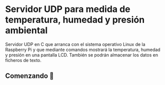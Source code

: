 # Servidor UDP para medida de **temperatura, humedad y presión ambiental**
Servidor UDP en C que arranca con el sistema operativo Linux de la Raspberry Pi y que mediante comandos mostrará la temperatura, humedad y presión en una pantalla LCD. También se podrán almacenar los datos en ficheros de texto.

## Comenzando 🚀
